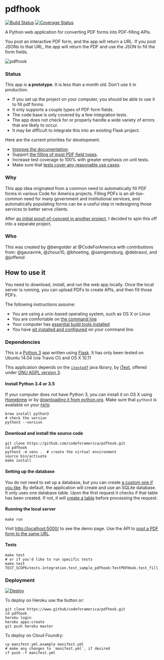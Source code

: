 # pdfhook

[![Build Status](https://travis-ci.org/codeforamerica/pdfhook.svg?branch=master)](https://travis-ci.org/codeforamerica/pdfhook) [![Coverage Status](https://coveralls.io/repos/github/codeforamerica/pdfhook/badge.svg?branch=master)](https://coveralls.io/github/codeforamerica/pdfhook?branch=master)

A Python web application for converting PDF forms into PDF-filling APIs.

You post an interactive PDF form, and the app will return a URL. If you post JSONs to that URL, the app will return the PDF and use the JSON to fill the form fields.

![pdfhook](https://cloud.githubusercontent.com/assets/451510/13902345/bc4bd6f4-ee01-11e5-811c-abd5870acd79.gif)


### Status

This app is **a prototype**. It is less than a month old. Don't use it in production.

* If you set up the project on your computer, you should be able to use it to fill pdf forms.
* It only supports a couple types of PDF form fields.
* The code base is only covered by a few integration tests.
* The app does not check for or properly handle a wide variety of errors that are likely to occur.
* It may be difficult to integrate this into an existing Flask project.

Here are the current priorities for development.

* [Improve the documentation](https://github.com/codeforamerica/pdfhook/issues/34).
* Support [the filling of most PDF field types](https://github.com/codeforamerica/pdfhook/issues/28).
* Increase test coverage to 100% with greater emphasis on unit tests.
* Make sure that [tests cover any reasonable use cases](https://github.com/codeforamerica/pdfhook/issues/26).


### Why

This app idea originated from a common need to automatically fill PDF forms in various Code for America projects. Filling PDFs is an all-too-common need for many government and institutional services, and automatically populating forms can be a useful step in redesigning those services to better serve clients.

After [an initial proof-of-concept in another project](https://github.com/codeforamerica/typeseam/pull/25), I decided to spin this off into a separate project.

### Who

This was created by @bengolder at @CodeForAmerica with contributions from: @gauravmk, @zhoux10, @bhoeting, @samgensburg, @debrasol, and @joffemd

## How to use it

You need to download, install, and run the web app locally. Once the local server is running, you can upload PDFs to create APIs, and then fill those PDFs.

The following instructions assume:
* You are using a unix-based operating system, such as OS X or Linux
* You are comfortable on [the command line](https://github.com/codeforamerica/howto/blob/master/Shell.md)
* Your computer has [essential build tools installed](https://github.com/codeforamerica/howto/blob/master/Build-Tools.md)
* You have [git installed and configured](https://help.github.com/articles/set-up-git/) on your command line.


### Dependencies

This is a [Python 3](https://docs.python.org/3/) app written using [Flask](http://flask.pocoo.org/). It has only been tested on Ubuntu 14.04 (via Travis CI) and OS X 10.11

This application depends on the [`itextpdf`](https://github.com/itext/itextpdf) java library, by [iText](http://itextpdf.com/), offered under [GNU AGPL version 3](https://github.com/itext/itextpdf/blob/master/LICENSE.md).


#### Install Python 3.4 or 3.5

If your computer does not have Python 3, you can install it on OS X using [Homebrew](http://brew.sh/) or by [downloading it from python.org](https://www.python.org/downloads/). Make sure that `python3` is available on your [`PATH`](http://superuser.com/questions/517894/what-is-the-unix-path-variable-and-how-do-i-add-to-it).

    brew install python3
    # check the version
    python3 --version


#### Download and install the source code

    git clone https://github.com/codeforamerica/pdfhook.git
    cd pdfhook
    python3 -m venv .  # create the virtual environment
    source bin/activate
    make install

#### Setting up the database

You do not need to set up a database, but you can create [a custom one if you like](https://github.com/codeforamerica/pdfhook/blob/master/src/settings.py#L11). By default, the application will create and use an SQLite database. It only uses one database table. Upon the first request it checks if that table has been created. If not, it will [create a table](https://github.com/codeforamerica/pdfhook/blob/master/src/pdfhook/views.py#L18-L26) before processing the request.

#### Running the local server

    make run

Visit [http://localhost:5000/](http://localhost:5000/) to see the demo page. Use the API to [post a PDF form to the same URL](https://github.com/codeforamerica/pdfhook/blob/master/tests/integration/test_sample_pdfhook.py#L42-L47).

#### Tests

    make test
    # or if you'd like to run specific tests
    make test TEST_SCOPE=tests.integration.test_sample_pdfhook:TestPDFHook.test_fill_pdf

### Deployment

[![Deploy](https://www.herokucdn.com/deploy/button.svg)](https://heroku.com/deploy)

To deploy on Heroku use the button or:

    git clone https://www.github/codeforamerica/pdfhook.git
    cd pdfhook
    heroku login
    heroku apps:create
    git push heroku master

To deploy on Cloud Foundry:

    cp manifest.yml.example manifest.yml
    # make any changes to `manifest.yml`, if desired
    cf push -f manifest.yml
